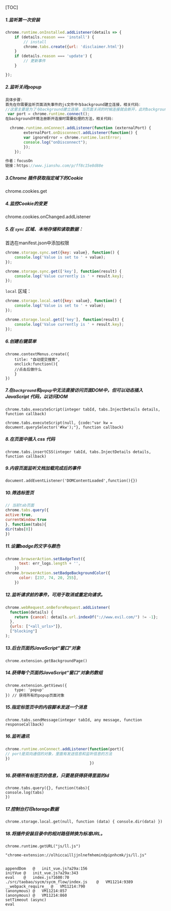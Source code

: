 [TOC]



##### 1.监听第一次安装

```jsx
chrome.runtime.onInstalled.addListener(details => {
    if (details.reason === 'install') {
        // install
        chrome.tabs.create({url: 'disclaimer.html'})
    }
    if (details.reason === 'update') {
        // 更新事件
    }

});
```

##### 2.监听关闭popup

~~~js
具体步骤:
首先在你需要监听页面消失事件的js文件中与background建立连接，相关代码:
//这里主要是为了与background建立连接，当页面关闭的时候连接就会断开，此时background中你注册的连接关闭函数此时会执行，因为background环境一直存在，除非你关闭了电脑
 var port = chrome.runtime.connect();
在background环境注册断开连接时需要处理的方法，相关代码:

  chrome.runtime.onConnect.addListener(function (externalPort) {
        externalPort.onDisconnect.addListener(function() {
        var ignoreError = chrome.runtime.lastError;
        console.log("onDisconnect");
        });
    });

作者：focusOn
链接：https://www.jianshu.com/p/ff8c15e8d88e
~~~

##### 3.Chrome 插件获取指定域下的Cookie

chrome.cookies.get

##### 4.监控Cookie的变更

chrome.cookies.onChanged.addListener



##### 5.在 `sync` 区域、本地存储和读取数据：

首选在manifest.json中添加权限

```jsx
chrome.storage.sync.set({key: value}, function() {
    console.log('Value is set to ' + value);
});

chrome.storage.sync.get(['key'], function(result) {
    console.log('Value currently is ' + result.key);
});
```

`local` 区域：

```jsx
chrome.storage.local.set({key: value}, function() {
    console.log('Value is set to ' + value);
});

chrome.storage.local.get(['key'], function(result) {
    console.log('Value currently is ' + result.key);
});
```

##### 6.创建右键菜单

~~~
chrome.contextMenus.create({
	title: "自动提交搜索",
	onclick:function(){
	//点击后做什么
	}
})
~~~

##### 7.在`background`和`popup`中无法直接访问页面DOM中，但可以动态插入 JavaScript 代码，以访问DOM

~~~
chrome.tabs.executeScript(integer tabId, tabs.InjectDetails details, function callback)

chrome.tabs.executeScript(null, {code:"var kw = document.querySelector('#kw');"}, function callback)
~~~

##### 8.在页面中插入 css 代码

~~~
chrome.tabs.insertCSS(integer tabId, tabs.InjectDetails details, function callback)
~~~

##### 9.内容页面监听文档加载完成后的事件

~~~
document.addEventListener('DOMContentLoaded',function(){})
~~~

##### 10.筛选标签页

~~~javascript
// 当前tab页面
chrome.tabs.query({
active:true,
currentWindow:true
}, function(tabs){
dir(tabs[0])
})
~~~

##### 11.设置badge的文字与颜色

~~~javascript
chrome.browserAction.setBadgeText({
      text: err_logs.length + '',
    })
chrome.browserAction.setBadgeBackgroundColor({
      color: [237, 74, 20, 255],
    })
~~~

##### 12.监听请求前的事件，可用于取消或重定向请求。

~~~javascript
chrome.webRequest.onBeforeRequest.addListener(
  function(details) {
    return {cancel: details.url.indexOf("://www.evil.com/") != -1};
  },
  {urls: ["<all_urls>"]},
  ["blocking"]
);

~~~

##### 13.后台页面的JavaScript“窗口”对象

~~~
chrome.extension.getBackgroundPage()
~~~

##### 14.获得每个页面的JavaScript“窗口”对象的数组

~~~
chrome.extension.getViews({
    type: 'popup'
}) // 获得所有的popup页面对象
~~~

##### 15.指定标签页中的内容脚本发送一个消息

~~~
chrome.tabs.sendMessage(integer tabId, any message, function responseCallback)
~~~

##### 16.监听通讯

~~~javascript
chrome.runtime.onConnect.addListener(function(port){
// port是双向通信的对象，里面有发送信息和监听信息的方法
})
                                     })
~~~

##### 16.获得所有标签页的信息，只要是获得获得里面的id

~~~
chrome.tabs.query({}, function(tabs){
console.log(tabs)
})
~~~

##### 17.控制台打印storage数据

~~~
chrome.storage.local.get(null, function (data) { console.dir(data) })
~~~

##### 18.将插件安装目录中的相对路径转换为标准URL。

~~~
chrome.runtime.getURL("js/ll.js")

"chrome-extension://olhiccailljjnlnefmhemindpipnhcmk/js/ll.js"
~~~

~~~

appendDom	@	init_vue.js?a29a:156
initVue	@	init_vue.js?a29a:343
eval	@	index.js?1600:70
./src/taobao/sycm/sycm_flow/index.js	@	VM11214:9389
__webpack_require__	@	VM11214:790
(anonymous)	@	VM11214:857
(anonymous)	@	VM11214:860
setTimeout (async)		
eval
~~~

